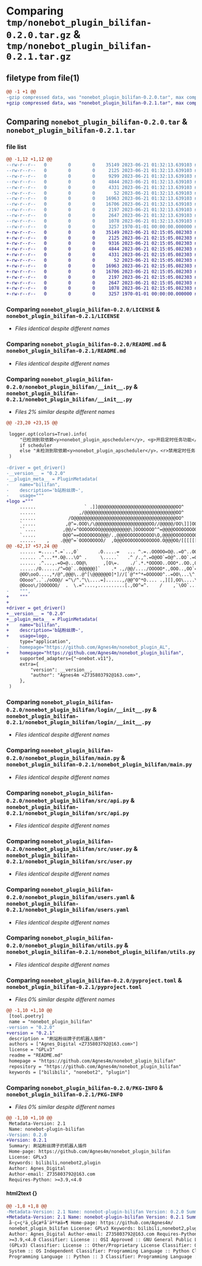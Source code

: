 # Comparing `tmp/nonebot_plugin_bilifan-0.2.0.tar.gz` & `tmp/nonebot_plugin_bilifan-0.2.1.tar.gz`

## filetype from file(1)

```diff
@@ -1 +1 @@
-gzip compressed data, was "nonebot_plugin_bilifan-0.2.0.tar", max compression
+gzip compressed data, was "nonebot_plugin_bilifan-0.2.1.tar", max compression
```

## Comparing `nonebot_plugin_bilifan-0.2.0.tar` & `nonebot_plugin_bilifan-0.2.1.tar`

### file list

```diff
@@ -1,12 +1,12 @@
--rw-r--r--   0        0        0    35149 2023-06-21 01:32:13.639103 nonebot_plugin_bilifan-0.2.0/LICENSE
--rw-r--r--   0        0        0     2125 2023-06-21 01:32:13.639103 nonebot_plugin_bilifan-0.2.0/README.md
--rw-r--r--   0        0        0     9299 2023-06-21 01:32:13.639103 nonebot_plugin_bilifan-0.2.0/nonebot_plugin_bilifan/__init__.py
--rw-r--r--   0        0        0     4844 2023-06-21 01:32:13.639103 nonebot_plugin_bilifan-0.2.0/nonebot_plugin_bilifan/login/__init__.py
--rw-r--r--   0        0        0     4331 2023-06-21 01:32:13.639103 nonebot_plugin_bilifan-0.2.0/nonebot_plugin_bilifan/main.py
--rw-r--r--   0        0        0       52 2023-06-21 01:32:13.639103 nonebot_plugin_bilifan-0.2.0/nonebot_plugin_bilifan/src/__init__.py
--rw-r--r--   0        0        0    16963 2023-06-21 01:32:13.639103 nonebot_plugin_bilifan-0.2.0/nonebot_plugin_bilifan/src/api.py
--rw-r--r--   0        0        0    16706 2023-06-21 01:32:13.639103 nonebot_plugin_bilifan-0.2.0/nonebot_plugin_bilifan/src/user.py
--rw-r--r--   0        0        0     2197 2023-06-21 01:32:13.639103 nonebot_plugin_bilifan-0.2.0/nonebot_plugin_bilifan/users.yaml
--rw-r--r--   0        0        0     2647 2023-06-21 01:32:13.639103 nonebot_plugin_bilifan-0.2.0/nonebot_plugin_bilifan/utils.py
--rw-r--r--   0        0        0     1078 2023-06-21 01:32:13.639103 nonebot_plugin_bilifan-0.2.0/pyproject.toml
--rw-r--r--   0        0        0     3257 1970-01-01 00:00:00.000000 nonebot_plugin_bilifan-0.2.0/PKG-INFO
+-rw-r--r--   0        0        0    35149 2023-06-21 02:15:05.082303 nonebot_plugin_bilifan-0.2.1/LICENSE
+-rw-r--r--   0        0        0     2125 2023-06-21 02:15:05.082303 nonebot_plugin_bilifan-0.2.1/README.md
+-rw-r--r--   0        0        0     9316 2023-06-21 02:15:05.082303 nonebot_plugin_bilifan-0.2.1/nonebot_plugin_bilifan/__init__.py
+-rw-r--r--   0        0        0     4844 2023-06-21 02:15:05.082303 nonebot_plugin_bilifan-0.2.1/nonebot_plugin_bilifan/login/__init__.py
+-rw-r--r--   0        0        0     4331 2023-06-21 02:15:05.082303 nonebot_plugin_bilifan-0.2.1/nonebot_plugin_bilifan/main.py
+-rw-r--r--   0        0        0       52 2023-06-21 02:15:05.082303 nonebot_plugin_bilifan-0.2.1/nonebot_plugin_bilifan/src/__init__.py
+-rw-r--r--   0        0        0    16963 2023-06-21 02:15:05.082303 nonebot_plugin_bilifan-0.2.1/nonebot_plugin_bilifan/src/api.py
+-rw-r--r--   0        0        0    16706 2023-06-21 02:15:05.082303 nonebot_plugin_bilifan-0.2.1/nonebot_plugin_bilifan/src/user.py
+-rw-r--r--   0        0        0     2197 2023-06-21 02:15:05.082303 nonebot_plugin_bilifan-0.2.1/nonebot_plugin_bilifan/users.yaml
+-rw-r--r--   0        0        0     2647 2023-06-21 02:15:05.082303 nonebot_plugin_bilifan-0.2.1/nonebot_plugin_bilifan/utils.py
+-rw-r--r--   0        0        0     1078 2023-06-21 02:15:05.082303 nonebot_plugin_bilifan-0.2.1/pyproject.toml
+-rw-r--r--   0        0        0     3257 1970-01-01 00:00:00.000000 nonebot_plugin_bilifan-0.2.1/PKG-INFO
```

### Comparing `nonebot_plugin_bilifan-0.2.0/LICENSE` & `nonebot_plugin_bilifan-0.2.1/LICENSE`

 * *Files identical despite different names*

### Comparing `nonebot_plugin_bilifan-0.2.0/README.md` & `nonebot_plugin_bilifan-0.2.1/README.md`

 * *Files identical despite different names*

### Comparing `nonebot_plugin_bilifan-0.2.0/nonebot_plugin_bilifan/__init__.py` & `nonebot_plugin_bilifan-0.2.1/nonebot_plugin_bilifan/__init__.py`

 * *Files 2% similar despite different names*

```diff
@@ -23,20 +23,15 @@
 
 logger.opt(colors=True).info(
     "已检测到软依赖<y>nonebot_plugin_apscheduler</y>, <g>开启定时任务功能</g>"
     if scheduler
     else "未检测到软依赖<y>nonebot_plugin_apscheduler</y>，<r>禁用定时任务功能</r>"
 )
 
-driver = get_driver()
-__version__ = "0.2.0"
-__plugin_meta__ = PluginMetadata(
-    name="bilifan",
-    description='b站粉丝牌~',
-    usage="""
+logo ="""
     ......                  ` .]]@@@@@@@@@@@@@@@@@@@@@@@@@@@@@OO^       
     ......                ,/@@@@@@@@@@@@@@@@@@@@@@@@@@@@@@@@@@OO^       
     ......            /O@@@@@@@@@@@@@@@@@@@@@@@@@@@@@@@@@@@@@@OO^       
     `.....           ,@^=.OOO\/\@@@@@@@@@@@@@@@@@@@@OO//@@@@@/OO\]]]OO\]
     ``....          ,@@/=^OOOOOOOO@@@@@@@@@@@\]OOOOOOO^^=@@@@OOOOOOOOOOO
     `.....          O@O^==OOOOOOOO@@@/.,@@@OOOOOOOOOOO\O,@@@@OOOOOOOOO@@
     ......    ,    .@@@^=`OOOOOOOOO/  ,O@@OOOOOOOOOOOOOO.O@@@OO/[[[[[[[.
@@ -62,17 +57,24 @@
     ...... =.....*.=`..,O`       .O.....=   ... ^.=..OOOOO=O@..=O^..OOO^
     ...... .^...**.O@...\O^ .     \.....`   .^ /.,^.=O@OO`=O@^..OO`.=OO\
     ...... .^...,.=O=@...OO@\      ,[O\=.    ./`.*.*OOOOO..OOO*..OO.,OOO
     ....../O....../^=O@`..O@@@@@]`    .* .,/@@/..../OOOOO*.,OOO..,OO`=OO
     @OO\ooO....,*/@^,@@@\..@^[\@@@@@@O]*]//[`@^*^*=OOOOOO^..=OO\...\^.\@
     OOooo^..`./oOO@/ =^\/^.^\\....=]......,/@@^O^*O.... .,][],OO\....\`.
     @Oooo\/]OOOOOO/  .  \.=^....,..........[.,OO^=^.    /    ,`\OO`.....
-    """,
+    """
+
+driver = get_driver()
+__version__ = "0.2.0"
+__plugin_meta__ = PluginMetadata(
+    name="bilifan",
+    description='b站粉丝牌~',
+    usage=logo,
     type="application",
-    homepage="https://github.com/Agnes4m/nonebot_plugin_AL",
+    homepage="https://github.com/Agnes4m/nonebot_plugin_bilifan",
     supported_adapters={"~onebot.v11"},
     extra={
         "version": __version__,
         "author": "Agnes4m <Z735803792@163.com>",
     },
 )
```

### Comparing `nonebot_plugin_bilifan-0.2.0/nonebot_plugin_bilifan/login/__init__.py` & `nonebot_plugin_bilifan-0.2.1/nonebot_plugin_bilifan/login/__init__.py`

 * *Files identical despite different names*

### Comparing `nonebot_plugin_bilifan-0.2.0/nonebot_plugin_bilifan/main.py` & `nonebot_plugin_bilifan-0.2.1/nonebot_plugin_bilifan/main.py`

 * *Files identical despite different names*

### Comparing `nonebot_plugin_bilifan-0.2.0/nonebot_plugin_bilifan/src/api.py` & `nonebot_plugin_bilifan-0.2.1/nonebot_plugin_bilifan/src/api.py`

 * *Files identical despite different names*

### Comparing `nonebot_plugin_bilifan-0.2.0/nonebot_plugin_bilifan/src/user.py` & `nonebot_plugin_bilifan-0.2.1/nonebot_plugin_bilifan/src/user.py`

 * *Files identical despite different names*

### Comparing `nonebot_plugin_bilifan-0.2.0/nonebot_plugin_bilifan/users.yaml` & `nonebot_plugin_bilifan-0.2.1/nonebot_plugin_bilifan/users.yaml`

 * *Files identical despite different names*

### Comparing `nonebot_plugin_bilifan-0.2.0/nonebot_plugin_bilifan/utils.py` & `nonebot_plugin_bilifan-0.2.1/nonebot_plugin_bilifan/utils.py`

 * *Files identical despite different names*

### Comparing `nonebot_plugin_bilifan-0.2.0/pyproject.toml` & `nonebot_plugin_bilifan-0.2.1/pyproject.toml`

 * *Files 0% similar despite different names*

```diff
@@ -1,10 +1,10 @@
 [tool.poetry]
 name = "nonebot_plugin_bilifan"
-version = "0.2.0"
+version = "0.2.1"
 description = "刷站粉丝牌子的机器人插件"
 authors = ["Agnes_Digital <Z735803792@163.com>"]
 license = "GPLv3"
 readme = "README.md"
 homepage = "https://github.com/Agnes4m/nonebot_plugin_bilifan"
 repository = "https://github.com/Agnes4m/nonebot_plugin_bilifan"
 keywords = ["bilibili", "nonebot2", "plugin"]
```

### Comparing `nonebot_plugin_bilifan-0.2.0/PKG-INFO` & `nonebot_plugin_bilifan-0.2.1/PKG-INFO`

 * *Files 0% similar despite different names*

```diff
@@ -1,10 +1,10 @@
 Metadata-Version: 2.1
 Name: nonebot-plugin-bilifan
-Version: 0.2.0
+Version: 0.2.1
 Summary: 刷站粉丝牌子的机器人插件
 Home-page: https://github.com/Agnes4m/nonebot_plugin_bilifan
 License: GPLv3
 Keywords: bilibili,nonebot2,plugin
 Author: Agnes_Digital
 Author-email: Z735803792@163.com
 Requires-Python: >=3.9,<4.0
```

#### html2text {}

```diff
@@ -1,8 +1,8 @@
-Metadata-Version: 2.1 Name: nonebot-plugin-bilifan Version: 0.2.0 Summary:
+Metadata-Version: 2.1 Name: nonebot-plugin-bilifan Version: 0.2.1 Summary:
 å·ç«ç²ä¸çå­çæºå¨äººæä»¶ Home-page: https://github.com/Agnes4m/
 nonebot_plugin_bilifan License: GPLv3 Keywords: bilibili,nonebot2,plugin
 Author: Agnes_Digital Author-email: Z735803792@163.com Requires-Python:
 >=3.9,<4.0 Classifier: License :: OSI Approved :: GNU General Public License v3
 (GPLv3) Classifier: License :: Other/Proprietary License Classifier: Operating
 System :: OS Independent Classifier: Programming Language :: Python Classifier:
 Programming Language :: Python :: 3 Classifier: Programming Language :: Python
```

